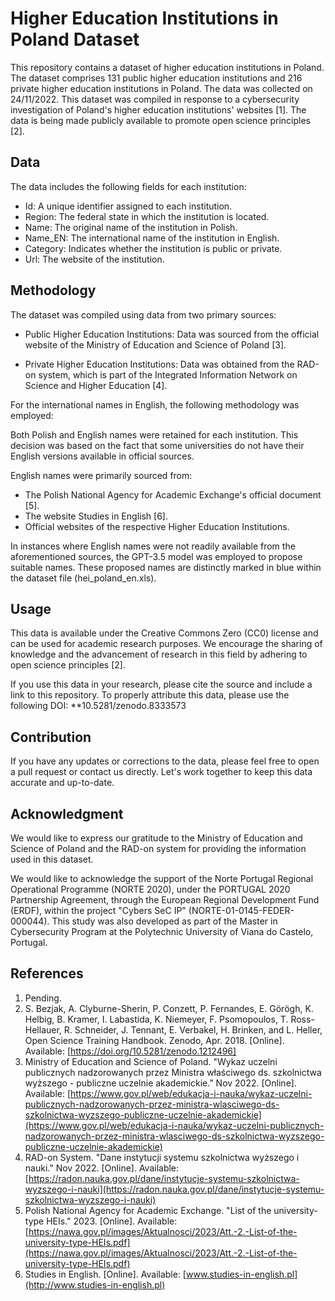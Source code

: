 # Higher Education Institutions in Poland Dataset
This repository contains a dataset of higher education institutions in Poland. The dataset comprises 131 public higher education institutions and 216 private higher education institutions in Poland. The data was collected on 24/11/2022. 
This dataset was compiled in response to a cybersecurity investigation of Poland's higher education institutions' websites [1]. The data is being made publicly available to promote open science principles [2].

## Data

The data includes the following fields for each institution:

- Id: A unique identifier assigned to each institution.
- Region: The federal state in which the institution is located.
- Name: The original name of the institution in Polish.
- Name_EN: The international name of the institution in English.
- Category: Indicates whether the institution is public or private.
- Url: The website of the institution.

## Methodology

The dataset was compiled using data from two primary sources:

- Public Higher Education Institutions: Data was sourced from the official website of the Ministry of Education and Science of Poland [3].

- Private Higher Education Institutions: Data was obtained from the RAD-on system, which is part of the Integrated Information Network on Science and Higher Education [4].

For the international names in English, the following methodology was employed:

Both Polish and English names were retained for each institution. This decision was based on the fact that some universities do not have their English versions available in official sources.

English names were primarily sourced from:
- The Polish National Agency for Academic Exchange's official document [5].
- The website Studies in English [6].
- Official websites of the respective Higher Education Institutions.

In instances where English names were not readily available from the aforementioned sources, the GPT-3.5 model was employed to propose suitable names. These proposed names are distinctly marked in blue within the dataset file (hei_poland_en.xls).

## Usage

This data is available under the Creative Commons Zero (CC0) license and can be used for academic research purposes. We encourage the sharing of knowledge and the advancement of research in this field by adhering to open science principles [2].

If you use this data in your research, please cite the source and include a link to this repository. To properly attribute this data, please use the following DOI:
**10.5281/zenodo.8333573

## Contribution

If you have any updates or corrections to the data, please feel free to open a pull request or contact us directly. Let's work together to keep this data accurate and up-to-date.

## Acknowledgment

We would like to express our gratitude to the Ministry of Education and Science of Poland and the RAD-on system for providing the information used in this dataset.

We would like to acknowledge the support of the Norte Portugal Regional Operational Programme (NORTE 2020), under the PORTUGAL 2020 Partnership Agreement, through the European Regional Development Fund (ERDF), within the project "Cybers SeC IP" (NORTE-01-0145-FEDER-000044). This study was also developed as part of the Master in Cybersecurity Program at the Polytechnic University of Viana do Castelo, Portugal.

## References

1. Pending.
2. S. Bezjak, A. Clyburne-Sherin, P. Conzett, P. Fernandes, E. Görögh, K. Helbig, B. Kramer, I. Labastida, K. Niemeyer, F. Psomopoulos, T. Ross-Hellauer, R. Schneider, J. Tennant, E. Verbakel, H. Brinken, and L. Heller, Open Science Training Handbook. Zenodo, Apr. 2018. [Online]. Available: [https://doi.org/10.5281/zenodo.1212496]
3. Ministry of Education and Science of Poland. "Wykaz uczelni publicznych nadzorowanych przez Ministra właściwego ds. szkolnictwa wyższego - publiczne uczelnie akademickie." Nov 2022. [Online]. Available: [https://www.gov.pl/web/edukacja-i-nauka/wykaz-uczelni-publicznych-nadzorowanych-przez-ministra-wlasciwego-ds-szkolnictwa-wyzszego-publiczne-uczelnie-akademickie](https://www.gov.pl/web/edukacja-i-nauka/wykaz-uczelni-publicznych-nadzorowanych-przez-ministra-wlasciwego-ds-szkolnictwa-wyzszego-publiczne-uczelnie-akademickie)
4. RAD-on System. "Dane instytucji systemu szkolnictwa wyższego i nauki." Nov 2022. [Online]. Available: [https://radon.nauka.gov.pl/dane/instytucje-systemu-szkolnictwa-wyzszego-i-nauki](https://radon.nauka.gov.pl/dane/instytucje-systemu-szkolnictwa-wyzszego-i-nauki)
5.  Polish National Agency for Academic Exchange. "List of the university-type HEIs." 2023. [Online]. Available: [https://nawa.gov.pl/images/Aktualnosci/2023/Att.-2.-List-of-the-university-type-HEIs.pdf](https://nawa.gov.pl/images/Aktualnosci/2023/Att.-2.-List-of-the-university-type-HEIs.pdf)
6.  Studies in English. [Online]. Available: [www.studies-in-english.pl](http://www.studies-in-english.pl)

